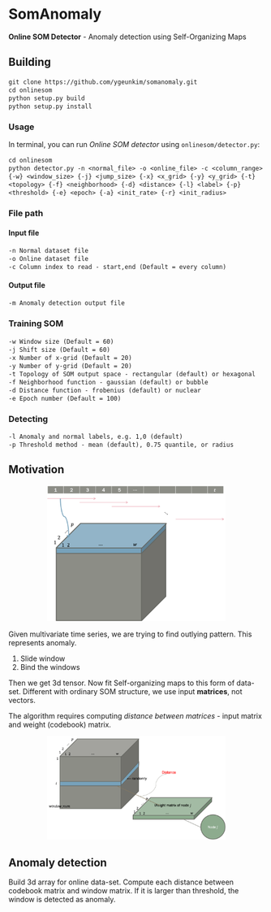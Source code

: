 # SomAnomaly

**Online SOM Detector** - Anomaly detection using Self-Organizing Maps

## Building

```
git clone https://github.com/ygeunkim/somanomaly.git
cd onlinesom
python setup.py build
python setup.py install
```

### Usage

In terminal, you can run *Online SOM detector* using `onlinesom/detector.py`:

```
cd onlinesom
python detector.py -n <normal_file> -o <online_file> -c <column_range> {-w} <window_size> {-j} <jump_size> {-x} <x_grid> {-y} <y_grid> {-t} <topology> {-f} <neighborhood> {-d} <distance> {-l} <label> {-p} <threshold> {-e} <epoch> {-a} <init_rate> {-r} <init_radius>
```

### File path

#### Input file

```
-n Normal dataset file
-o Online dataset file
-c Column index to read - start,end (Default = every column)
```

#### Output file

```
-m Anomaly detection output file
```

### Training SOM

```
-w Window size (Default = 60)
-j Shift size (Default = 60)
-x Number of x-grid (Default = 20)
-y Number of y-grid (Default = 20)
-t Topology of SOM output space - rectangular (default) or hexagonal
-f Neighborhood function - gaussian (default) or bubble
-d Distance function - frobenius (default) or nuclear
-e Epoch number (Default = 100)
```

### Detecting

```
-l Anomaly and normal labels, e.g. 1,0 (default)
-p Threshold method - mean (default), 0.75 quantile, or radius
```

## Motivation

<p align="center">
    <img width="70%" height="43.26%" src="docs/som_data.png" >
</p>

Given multivariate time series, we are trying to find outlying pattern. This represents anomaly.

1. Slide window
2. Bind the windows

Then we get 3d tensor. Now fit Self-organizing maps to this form of data-set. Different with ordinary SOM structure, we use input **matrices**, not vectors.

The algorithm requires computing *distance between matrices* - input matrix and weight (codebook) matrix.

<p align="center">
    <img width="70%" height="43.26%" src="docs/distance.png">
</p>

## Anomaly detection

Build 3d array for online data-set. Compute each distance between codebook matrix and window matrix.
If it is larger than threshold, the window is detected as anomaly.
